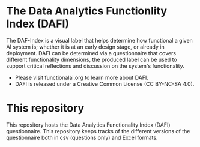# The Data Analytics Functionlity Index (DAFI)
The DAF-Index is a visual label that helps determine how functional a given AI system is; whether it is at an early design stage, or already in deployment. DAFI can be determined via a questionnaire that covers different functionality dimensions, the produced label can be used to support critical reflections and discussion on the system's functionality.

* Please visit functionalai.org to learn more about DAFI. 
* DAFI is released under a Creative Common License (CC BY-NC-SA 4.0).


# This repository
This repository hosts the Data Analytics Functionality Index (DAFI) questionnaire. This repository keeps tracks of the different versions of the questionnaire both in csv (questions only) and Excel formats. 



